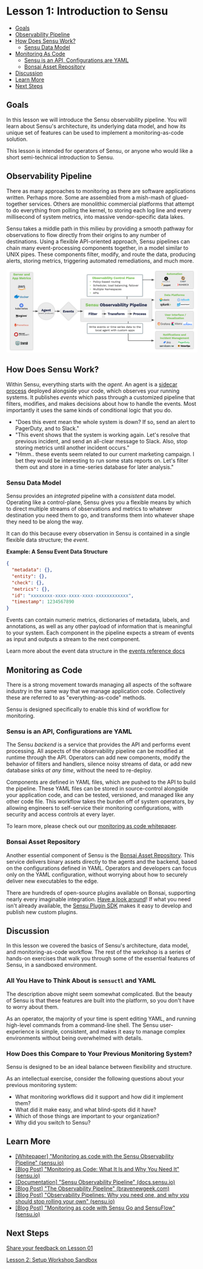 # Lesson 1: Introduction to Sensu

- [Goals](#goals)
- [Observability Pipeline](#observability-pipeline)
- [How Does Sensu Work?](#how-does-sensu-work)
  - [Sensu Data Model](#sensu-data-model)
- [Monitoring As Code](#monitoring-as-code)
  - [Sensu is an API, Configurations are YAML](#sensu-is-an-api-configurations-are-yaml)
  - [Bonsai Asset Repository](#bonsai-asset-repository)
- [Discussion](#discussion)
- [Learn More](#learn-more)
- [Next Steps](#next-steps)

## Goals
In this lesson we will introduce the Sensu observability pipeline. You will learn about Sensu's architecture, its underlying data model, and how its unique set of features can be used to implement a monitoring-as-code solution.

This lesson is intended for operators of Sensu, or anyone who would like a short semi-technical introduction to Sensu.

## Observability Pipeline

There as many approaches to monitoring as there are software applications written. 
Perhaps more. 
Some are assembled from a mish-mash of glued-together services.
Others are monolithic commercial platforms that attempt to do everything from polling the kernel, to storing each log line and every millisecond of system metrics, into massive vendor-specific data lakes. 

Sensu takes a middle path in this milieu by providing a smooth pathway for observations to flow directly from their origins to any number of destinations. 
Using a flexible API-oriented approach, Sensu pipelines can chain many event-processing components together, in a model similar to UNIX pipes. 
These components filter, modify, and route the data, producing alerts, storing metrics, triggering automated remediations, and much more.

![](img/sensu-observability-pipeline.png)

## How Does Sensu Work?
Within Sensu, everything starts with the _agent_. 
An agent is a [sidecar process][sidecar_process] deployed alongside your code, which observes your running systems.
It publishes _events_ which pass through a customized pipeline that filters, modifies, and makes decisions about how to handle the events. 
Most importantly it uses the same kinds of conditional logic that you do.

- "Does this event mean the whole system is down? If so, send an alert to PagerDuty, and to Slack."
- "This event shows that the system is working again. Let's resolve that previous incident, and send an all-clear message to Slack. Also, stop storing metrics until another incident occurs." 
- "Hmm.. these events seem related to our current marketing campaign. I bet they would be interesting to run some stats reports on. Let's filter them out and store in a time-series database for later analysis."

### Sensu Data Model

Sensu provides an _integrated_ pipeline with a _consistent_ data model. 
Operating like a control-plane, Sensu gives you a flexible means by which to direct multiple streams of observations and metrics to whatever destination you need them to go, and transforms them into whatever shape they need to be along the way.

It can do this because every observation in Sensu is contained in a single flexible data structure; the _event_.

**Example: A Sensu Event Data Structure**
```json
{
  "metadata": {},
  "entity": {},
  "check": {},
  "metrics": {},
  "id": "xxxxxxxx-xxxx-xxxx-xxxx-xxxxxxxxxxxx",
  "timestamp": 1234567890
}
```

Events can contain numeric metrics, dictionaries of metadata, labels, and annotations, as well as any other payload of information that is meaningful to your system.
Each component in the pipeline expects a stream of events as input and outputs a stream to the next component.

Learn more about the event data structure in the [events reference docs](https://docs.sensu.io/sensu-go/latest/observability-pipeline/observe-events/events/)

## Monitoring as Code

There is a strong movement towards managing all aspects of the software industry in the same way that we manage application code. 
Collectively these are referred to as "everything-as-code" methods.

Sensu is designed specifically to enable this kind of workflow for monitoring.

### Sensu is an API, Configurations are YAML

The Sensu _backend_ is a service that provides the API and performs event processing.
All aspects of the observability pipeline can be modified at runtime through the API. 
Operators can add new components, modify the behavior of filters and handlers, silence noisy streams of data, or add new database sinks *at any time*, without the need to re-deploy.

Components are defined in YAML files, which are pushed to the API to build the pipeline.
These YAML files can be stored in source-control alongside your application code, and can be tested, versioned, and managed like any other code file.
This workflow takes the burden off of system operators, by allowing engineers to self-service their monitoring configurations, with security and access controls at every layer.

To learn more, please check out our [monitoring as code whitepaper](https://sensu.io/resources/whitepaper/monitoring-as-code-with-sensu).

### Bonsai Asset Repository

Another essential component of Sensu is the [Bonsai Asset Repository](https://bonsai.sensu.io/).
This service delivers binary assets directly to the agents and the backend, based on the configurations defined in YAML.
Operators and developers can focus only on the YAML configuration, without worrying about how to securely deliver new executables to the edge.

There are hundreds of open-source plugins available on Bonsai, supporting nearly every imaginable integration. 
[Have a look around](https://bonsai.sensu.io/assets)! 
If what you need isn't already available, the [Sensu Plugin SDK](https://github.com/sensu/sensu-plugin-sdk) makes it easy to develop and publish new custom plugins.

## Discussion

In this lesson we covered the basics of Sensu's architecture, data model, and monitoring-as-code workflow. 
The rest of the workshop is a series of hands-on exercises that walk you through some of the essential features of Sensu, in a sandboxed environment.

### All You Have to Think About is `sensuctl` and YAML

The description above might seem somewhat complicated. 
But the beauty of Sensu is that these features are built into the platform, so you don't have to worry about them. 

As an operator, the majority of your time is spent editing YAML, and running high-level commands from a command-line shell.
The Sensu user-experience is simple, consistent, and makes it easy to manage complex environments without being overwhelmed with details.

### How Does this Compare to Your Previous Monitoring System?

Sensu is designed to be an ideal balance between flexibility and structure.

As an intellectual exercise, consider the following questions about your previous monitoring system:
- What monitoring workflows did it support and how did it implement them?
- What did it make easy, and what blind-spots did it have?
- Which of those things are important to your organization? 
- Why did you switch to Sensu?

## Learn More

- [[Whitepaper] "Monitoring as code with the Sensu Observability Pipeline" (sensu.io)](https://sensu.io/resources/whitepaper/monitoring-as-code-with-sensu)
- [[Blog Post] "Monitoring as Code: What It Is and Why You Need It" (sensu.io)](https://sensu.io/blog/monitoring-as-code-what-it-is-and-why-you-need-it)
- [[Documentation] "Sensu Observability Pipeline" (docs.sensu.io)](https://docs.sensu.io/sensu-go/latest/observability-pipeline/)
- [[Blog Post] "The Observability Pipeline" (bravenewgeek.com)](https://bravenewgeek.com/the-observability-pipeline/)
- [[Blog Post] "Observability Pipelines: Why you need one, and why you should stop rolling your own" (sensu.io)](https://sensu.io/blog/observability-pipelines-why-you-need-one-and-why-you-should-stop-rolling-your-own)
- [[Blog Post] "Monitoring as code with Sensu Go and SensuFlow" (sensu.io)](https://sensu.io/blog/monitoring-as-code-with-sensu-flow)

## Next Steps

[Share your feedback on Lesson 01](https://github.com/sensu/sensu-go-workshop/issues/new?template=lesson_feedback.md&labels=feedback%2Clesson-01&title=Lesson%2001%20Feedback)

[Lesson 2: Setup Workshop Sandbox](../02/README.md#readme)


[sidecar_process]: https://docs.microsoft.com/en-us/azure/architecture/patterns/sidecar

